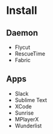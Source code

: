 # Install

## Daemon
- Flycut
- RescueTime
- Fabric

## Apps
- Slack
- Sublime Text
- XCode
- Sunrise
- MPlayerX
- Wunderlist

